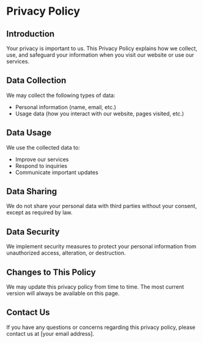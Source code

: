 # Privacy Policy

## Introduction

Your privacy is important to us. This Privacy Policy explains how we collect, use, and safeguard your information when you visit our website or use our services.

## Data Collection

We may collect the following types of data:
- Personal information (name, email, etc.)
- Usage data (how you interact with our website, pages visited, etc.)

## Data Usage

We use the collected data to:
- Improve our services
- Respond to inquiries
- Communicate important updates

## Data Sharing

We do not share your personal data with third parties without your consent, except as required by law.

## Data Security

We implement security measures to protect your personal information from unauthorized access, alteration, or destruction.

## Changes to This Policy

We may update this privacy policy from time to time. The most current version will always be available on this page.

## Contact Us

If you have any questions or concerns regarding this privacy policy, please contact us at [your email address].
